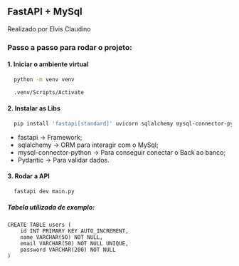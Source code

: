 
## FastAPI + MySql
Realizado por Elvis Claudino

### Passo a passo para rodar o projeto:

#### 1. Iniciar o ambiente virtual
```bash
  python -m venv venv
```
```bash
  .venv/Scripts/Activate
```

#### 2. Instalar as Libs
```bash
  pip install 'fastapi[standard]' uvicorn sqlalchemy mysql-connector-python pydantic
```
- fastapi → Framework;
- sqlalchemy → ORM para interagir com o MySql;
- mysql-connector-python → Para conseguir conectar o Back ao banco;
- Pydantic → Para validar dados.

#### 3. Rodar a API
```bash
  fastapi dev main.py
```

##### Tabela utilizada de exemplo:
```
CREATE TABLE users (
	id INT PRIMARY KEY AUTO_INCREMENT,
    name VARCHAR(50) NOT NULL,
    email VARCHAR(50) NOT NULL UNIQUE,
    password VARCHAR(200) NOT NULL
)
```
